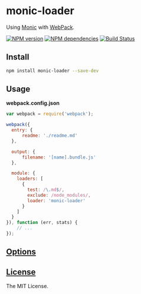 monic-loader
============

Using [Monic](https://github.com/MonicBuilder/Monic) with [WebPack](http://webpack.github.io).

[![NPM version](http://img.shields.io/npm/v/monic-loader.svg?style=flat)](http://badge.fury.io/js/monic-loader)
[![NPM dependencies](http://img.shields.io/david/MonicBuilder/monic-loader.svg?style=flat)](https://david-dm.org/MonicBuilder/monic-loader)
[![Build Status](http://img.shields.io/travis/MonicBuilder/monic-loader.svg?style=flat&branch=master)](https://travis-ci.org/MonicBuilder/monic-loader)

## Install

```bash
npm install monic-loader --save-dev
```

## Usage

**webpack.config.json**

```js
var webpack = require('webpack');

webpack({
  entry: {
      readme: './readme.md'
  },

  output: {
      filename: '[name].bundle.js'
  },

  module: {
    loaders: [
      {
        test: /\.md$/,
        exclude: /node_modules/,
        loader: 'monic-loader'
      }
    ]
  }
}), function (err, stats) {
    // ...
});
```

## [Options](https://github.com/MonicBuilder/Monic#using-in-nodejs)
## [License](https://github.com/MonicBuilder/gulp-monic/blob/master/LICENSE)

The MIT License.
